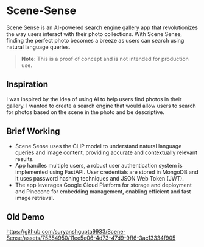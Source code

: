 # Scene-Sense
Scene Sense is an AI-powered search engine gallery app that revolutionizes the way users interact with their photo collections. 
With Scene Sense, finding the perfect photo becomes a breeze as users can search using natural language queries.

>**Note:** This is a proof of concept and is not intended for production use.

## Inspiration
I was inspired by the idea of using AI to help users find photos in their gallery. I wanted to create a search engine that would allow users to search for photos based on the scene in the photo and be descriptive.

## Brief Working
- Scene Sense uses the CLIP model to understand natural language queries and image content, providing
accurate and contextually relevant results.
- App handles multiple users, a robust user authentication system is implemented using FastAPI. User
credentials are stored in MongoDB and it uses password hashing techniques and JSON Web Token (JWT).
- The app leverages Google Cloud Platform for storage and deployment and Pinecone for embedding
management, enabling efficient and fast image retrieval.

## Old Demo
https://github.com/suryanshgupta9933/Scene-Sense/assets/75354950/11ee5e06-4d73-47d9-9ff6-3ac13334f905